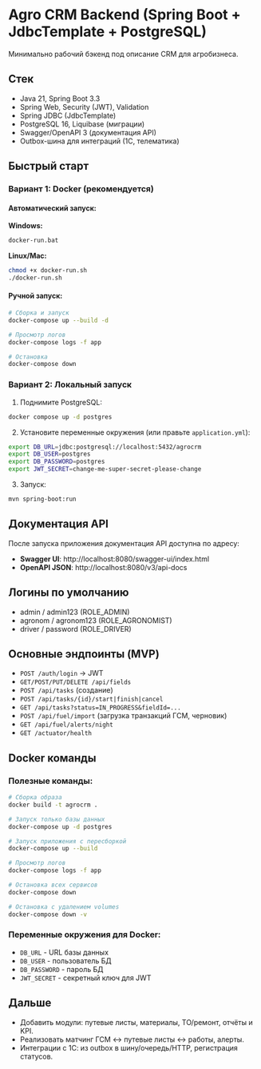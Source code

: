 # Agro CRM Backend (Spring Boot + JdbcTemplate + PostgreSQL)

Минимально рабочий бэкенд под описание CRM для агробизнеса.

## Стек
- Java 21, Spring Boot 3.3
- Spring Web, Security (JWT), Validation
- Spring JDBC (JdbcTemplate)
- PostgreSQL 16, Liquibase (миграции)
- Swagger/OpenAPI 3 (документация API)
- Outbox-шина для интеграций (1С, телематика)

## Быстрый старт

### Вариант 1: Docker (рекомендуется)

#### Автоматический запуск:
**Windows:**
```bash
docker-run.bat
```

**Linux/Mac:**
```bash
chmod +x docker-run.sh
./docker-run.sh
```

#### Ручной запуск:
```bash
# Сборка и запуск
docker-compose up --build -d

# Просмотр логов
docker-compose logs -f app

# Остановка
docker-compose down
```

### Вариант 2: Локальный запуск

1. Поднимите PostgreSQL:
```bash
docker compose up -d postgres
```

2. Установите переменные окружения (или правьте `application.yml`):
```bash
export DB_URL=jdbc:postgresql://localhost:5432/agrocrm
export DB_USER=postgres
export DB_PASSWORD=postgres
export JWT_SECRET=change-me-super-secret-please-change
```

3. Запуск:
```bash
mvn spring-boot:run
```

## Документация API
После запуска приложения документация API доступна по адресу:
- **Swagger UI**: http://localhost:8080/swagger-ui/index.html
- **OpenAPI JSON**: http://localhost:8080/v3/api-docs

## Логины по умолчанию
- admin / admin123 (ROLE_ADMIN)
- agronom / agronom123 (ROLE_AGRONOMIST)
- driver / password (ROLE_DRIVER)

## Основные эндпоинты (MVP)
- `POST /auth/login` → JWT
- `GET/POST/PUT/DELETE /api/fields`
- `POST /api/tasks` (создание)
- `POST /api/tasks/{id}/start|finish|cancel`
- `GET /api/tasks?status=IN_PROGRESS&fieldId=...`
- `POST /api/fuel/import` (загрузка транзакций ГСМ, черновик)
- `GET /api/fuel/alerts/night`
- `GET /actuator/health`

## Docker команды

### Полезные команды:
```bash
# Сборка образа
docker build -t agrocrm .

# Запуск только базы данных
docker-compose up -d postgres

# Запуск приложения с пересборкой
docker-compose up --build

# Просмотр логов
docker-compose logs -f app

# Остановка всех сервисов
docker-compose down

# Остановка с удалением volumes
docker-compose down -v
```

### Переменные окружения для Docker:
- `DB_URL` - URL базы данных
- `DB_USER` - пользователь БД
- `DB_PASSWORD` - пароль БД
- `JWT_SECRET` - секретный ключ для JWT

## Дальше
- Добавить модули: путевые листы, материалы, ТО/ремонт, отчёты и KPI.
- Реализовать матчинг ГСМ ↔ путевые листы ↔ работы, алерты.
- Интеграции с 1С: из outbox в шину/очередь/HTTP, регистрация статусов.
